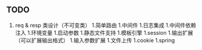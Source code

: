 TODO
-----------------------
1. req & resp 类设计（不可变类）
1.简单路由
1.中间件
1.日志集成
1.中间件依赖注入
1.环境变量
1.启动参数
1.静态文件支持
1.模板引擎
1.session
1.输出扩展（可以扩展输出格式）
1.输入参数扩展
1.文件上传
1.cookie
1.spring
